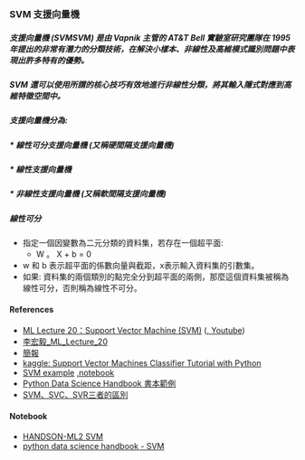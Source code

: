 ### SVM 支援向量機
##### 支援向量機 (SVMSVM) 是由 Vapnik 主管的 AT&T Bell 實驗室研究團隊在 1995 年提出的非常有潛力的分類技術，在解決小樣本、非線性及高維模式識別問題中表現出許多特有的優勢。
##### SVM 還可以使用所謂的核心技巧有效地進行非線性分類，將其輸入隱式對應到高維特徵空間中。
##### 支援向量機分為:
##### * 線性可分支援向量機 (又稱硬間隔支援向量機)
##### * 線性支援向量機
##### * 非線性支援向量機 (又稱軟間隔支援向量機)
##### 線性可分
* 指定一個因變數為二元分類的資料集，若存在一個超平面:
    * W 。 X + b = 0
* w 和 b 表示超平面的係數向量與截距，x表示輸入資料集的引數集。
* 如果: 資料集的兩個類別的點完全分到超平面的兩側，那麼這個資料集被稱為線性可分，否則稱為線性不可分。
#### References
* [ML Lecture 20：Support Vector Machine (SVM)](https://www.cupoy.com/collection/00000168E4E001DA000000016375706F795F72656C656173654355/00000168EA21EFFD0000001E6375706F795F72656C656173654349) ([, Youtube](https://www.youtube.com/watch?v=QSEPStBgwRQ&list=PLJV_el3uVTsPy9oCRY30oBPNLCo89yu49&index=30))
* [李宏毅_ML_Lecture_20](https://hackmd.io/@shaoeChen/B1CoXxvmm/https%3A%2F%2Fhackmd.io%2Fs%2FB1zzzspxE)
* [簡報](http://speech.ee.ntu.edu.tw/~tlkagk/courses/ML_2016/Lecture/SVM%20%28v5%29.pdf)
* [kaggle: Support Vector Machines Classifier Tutorial with Python](https://www.kaggle.com/kuntahsieh/svm-classifier-tutorial/edit)
* [SVM example](https://github.com/HuangYukun/columbia_cs_deep_learning_1) [,notebook](https://github.com/jumbokh/ML-Class/blob/main/notebooks/task1-basic_classifiers.ipynb)
* [Python Data Science Handbook 書本範例](https://github.com/jumbokh/ML-Class/blob/main/notebooks/5_7_Support_Vector_Machines.ipynb)
* [SVM、SVC、SVR三者的區別](https://zhuanlan.zhihu.com/p/37702043)
#### Notebook
* [HANDSON-ML2 SVM](https://github.com/jumbokh/nknu-class/blob/main/ML/SVM/05_support_vector_machines.ipynb)
* [python data science handbook - SVM](https://github.com/jumbokh/nknu-class/blob/main/ML/SVM/05.07-Support-Vector-Machines.ipynb)
